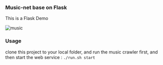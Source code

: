 ### Music-net base on Flask
This is a Flask Demo 

![music]('static/img/music.png')


### Usage

clone this project to your local folder, and run the music crawler first, and then start the web service :
```./run.sh start```

